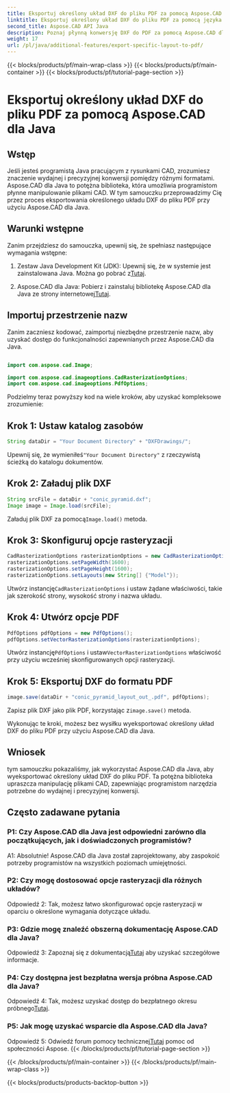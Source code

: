 ```yaml
---
title: Eksportuj określony układ DXF do pliku PDF za pomocą Aspose.CAD dla Java
linktitle: Eksportuj określony układ DXF do pliku PDF za pomocą języka Java
second_title: Aspose.CAD API Java
description: Poznaj płynną konwersję DXF do PDF za pomocą Aspose.CAD dla Java. Bez wysiłku i z dużą precyzją eksportuj określone układy.
weight: 17
url: /pl/java/additional-features/export-specific-layout-to-pdf/
---
```


{{< blocks/products/pf/main-wrap-class >}}
{{< blocks/products/pf/main-container >}}
{{< blocks/products/pf/tutorial-page-section >}}

# Eksportuj określony układ DXF do pliku PDF za pomocą Aspose.CAD dla Java

## Wstęp

Jeśli jesteś programistą Java pracującym z rysunkami CAD, zrozumiesz znaczenie wydajnej i precyzyjnej konwersji pomiędzy różnymi formatami. Aspose.CAD dla Java to potężna biblioteka, która umożliwia programistom płynne manipulowanie plikami CAD. W tym samouczku przeprowadzimy Cię przez proces eksportowania określonego układu DXF do pliku PDF przy użyciu Aspose.CAD dla Java.

## Warunki wstępne

Zanim przejdziesz do samouczka, upewnij się, że spełniasz następujące wymagania wstępne:

1. Zestaw Java Development Kit (JDK): Upewnij się, że w systemie jest zainstalowana Java. Można go pobrać z[Tutaj](https://www.oracle.com/java/technologies/javase-downloads.html).

2.  Aspose.CAD dla Java: Pobierz i zainstaluj bibliotekę Aspose.CAD dla Java ze strony internetowej[Tutaj](https://releases.aspose.com/cad/java/).

## Importuj przestrzenie nazw

Zanim zaczniesz kodować, zaimportuj niezbędne przestrzenie nazw, aby uzyskać dostęp do funkcjonalności zapewnianych przez Aspose.CAD dla Java.

```java

import com.aspose.cad.Image;

import com.aspose.cad.imageoptions.CadRasterizationOptions;
import com.aspose.cad.imageoptions.PdfOptions;
```

Podzielmy teraz powyższy kod na wiele kroków, aby uzyskać kompleksowe zrozumienie:

## Krok 1: Ustaw katalog zasobów

```java
String dataDir = "Your Document Directory" + "DXFDrawings/";
```

 Upewnij się, że wymieniłeś`"Your Document Directory"` z rzeczywistą ścieżką do katalogu dokumentów.

## Krok 2: Załaduj plik DXF

```java
String srcFile = dataDir + "conic_pyramid.dxf";
Image image = Image.load(srcFile); 
```

 Załaduj plik DXF za pomocą`Image.load()` metoda.

## Krok 3: Skonfiguruj opcje rasteryzacji

```java
CadRasterizationOptions rasterizationOptions = new CadRasterizationOptions();
rasterizationOptions.setPageWidth(1600);
rasterizationOptions.setPageHeight(1600);   
rasterizationOptions.setLayouts(new String[] {"Model"});
```

 Utwórz instancję`CadRasterizationOptions` i ustaw żądane właściwości, takie jak szerokość strony, wysokość strony i nazwa układu.

## Krok 4: Utwórz opcje PDF

```java
PdfOptions pdfOptions = new PdfOptions();
pdfOptions.setVectorRasterizationOptions(rasterizationOptions);
```

 Utwórz instancję`PdfOptions` i ustaw`VectorRasterizationOptions` właściwość przy użyciu wcześniej skonfigurowanych opcji rasteryzacji.

## Krok 5: Eksportuj DXF do formatu PDF

```java
image.save(dataDir + "conic_pyramid_layout_out_.pdf", pdfOptions);
```

 Zapisz plik DXF jako plik PDF, korzystając z`image.save()` metoda.

Wykonując te kroki, możesz bez wysiłku wyeksportować określony układ DXF do pliku PDF przy użyciu Aspose.CAD dla Java.

## Wniosek

tym samouczku pokazaliśmy, jak wykorzystać Aspose.CAD dla Java, aby wyeksportować określony układ DXF do pliku PDF. Ta potężna biblioteka upraszcza manipulację plikami CAD, zapewniając programistom narzędzia potrzebne do wydajnej i precyzyjnej konwersji.

## Często zadawane pytania

### P1: Czy Aspose.CAD dla Java jest odpowiedni zarówno dla początkujących, jak i doświadczonych programistów?

A1: Absolutnie! Aspose.CAD dla Java został zaprojektowany, aby zaspokoić potrzeby programistów na wszystkich poziomach umiejętności.

### P2: Czy mogę dostosować opcje rasteryzacji dla różnych układów?

Odpowiedź 2: Tak, możesz łatwo skonfigurować opcje rasteryzacji w oparciu o określone wymagania dotyczące układu.

### P3: Gdzie mogę znaleźć obszerną dokumentację Aspose.CAD dla Java?

 Odpowiedź 3: Zapoznaj się z dokumentacją[Tutaj](https://reference.aspose.com/cad/java/) aby uzyskać szczegółowe informacje.

### P4: Czy dostępna jest bezpłatna wersja próbna Aspose.CAD dla Java?

 Odpowiedź 4: Tak, możesz uzyskać dostęp do bezpłatnego okresu próbnego[Tutaj](https://releases.aspose.com/).

### P5: Jak mogę uzyskać wsparcie dla Aspose.CAD dla Java?

 Odpowiedź 5: Odwiedź forum pomocy technicznej[Tutaj](https://forum.aspose.com/c/cad/19) pomoc od społeczności Aspose.
{{< /blocks/products/pf/tutorial-page-section >}}

{{< /blocks/products/pf/main-container >}}
{{< /blocks/products/pf/main-wrap-class >}}

{{< blocks/products/products-backtop-button >}}
